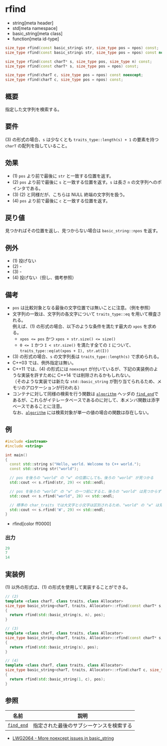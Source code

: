 # rfind
* string[meta header]
* std[meta namespace]
* basic_string[meta class]
* function[meta id-type]

```cpp
size_type rfind(const basic_string& str, size_type pos = npos) const;          // (1) C++03
size_type rfind(const basic_string& str, size_type pos = npos) const noexcept; // (1) C++11

size_type rfind(const charT* s, size_type pos, size_type n) const;             // (2)
size_type rfind(const charT* s, size_type pos = npos) const;                   // (3)

size_type rfind(charT c, size_type pos = npos) const noexcept;                 // (4) C++11
size_type rfind(charT c, size_type pos = npos) const;                          // (4) C++14
```

## 概要
指定した文字列を検索する。


## 要件
(3) の形式の場合、`s` は少なくとも `traits_type::length(s) + 1` の要素を持つ `charT` の配列を指していること。


## 効果
- (1) `pos` より前で最後に `str` と一致する位置を返す。
- (2) `pos` より前で最後に `s` と一致する位置を返す。`s` は長さ `n` の文字列へのポインタである。
- (3) (2) と同様だが、こちらは NULL 終端の文字列を扱う。
- (4) `pos` より前で最後に `c` と一致する位置を返す。


## 戻り値
見つかればその位置を返し、見つからない場合は `basic_string::npos` を返す。


## 例外
- (1) 投げない
- (2) -
- (3) -
- (4) 投げない（但し、備考参照）


## 備考
- `pos` は比較対象となる最後の文字位置では無いことに注意。（例を参照）
- 文字列の一致は、文字列の各文字について `traits_type::eq` を用いて検査される。  
	例えば、(1) の形式の場合、以下のような条件を満たす最大の `xpos` を求める。
	* `xpos <= pos` かつ `xpos + str.size() <= size()`
	* `0 <= I` かつ `I < str.size()` を満たす全ての `I` について、`traits_type::eq(at(xpos + I), str.at(I))`
- (3) の形式の場合、`s` の文字列長は `traits_type::length(s)` で求められる。
- C++03 では、例外指定は無い。
- C++11 では、(4) の形式には `noexcept` が付いているが、下記の実装例のような実装を許すために C++14 では削除されるかもしれない。  
	（そのような実装では新たな `std::basic_string` が割り当てられるため、メモリのアロケーションが行われる）
- コンテナに対して同様の検索を行う関数は [`algorithm`](/reference/algorithm.md) ヘッダの [`find_end`](/reference/algorithm/find_end.md)であるが、これらがイテレータベースであるのに対して、本メンバ関数は添字ベースであることに注意。  
	なお、[`algorithm`](/reference/algorithm.md) には検索対象が単一の値の場合の関数は存在しない。




## 例
```cpp example
#include <iostream>
#include <string>

int main()
{
  const std::string s("Hello, world. Welcome to C++ world.");
  const std::string str("world");

  // pos を後ろの "world" の "w" の位置にしても、後ろの "world" が見つかる
  std::cout << s.rfind(str, 29) << std::endl;

  // pos を後ろの "world" の "w" の一つ前にすると、後ろの "world" は見つからずに前の "world" が見つかる
  std::cout << s.rfind("world", 28) << std::endl;

  // 標準の char_traits では大文字と小文字は区別されるため、"world" の "w" は見つからずに "Welcome" の "W" が見つかる
  std::cout << s.rfind('W', 29) << std::endl;
}
```
* rfind[color ff0000]

### 出力
```cpp
29
7
14
```


## 実装例
(1) 以外の形式は、(1) の形式を使用して実装することができる。
```cpp
// (2)
template <class charT, class traits, class Allocator>
size_type basic_string<charT, traits, Allocator>::rfind(const charT* s, size_type pos, size_type n) const
{
  return rfind(std::basic_string(s, n), pos);
}

// (3)
template <class charT, class traits, class Allocator>
size_type basic_string<charT, traits, Allocator>::rfind(const charT* s, size_type pos = npos) const
{
  return rfind(std::basic_string(s), pos);
}

// (4)
template <class charT, class traits, class Allocator>
size_type basic_string<charT, traits, Allocator>::rfind(charT c, size_type pos = npos) const noexcept
{
  return rfind(std::basic_string(1, c), pos);
}
```


## 参照

| 名前                                           | 説明                                     |
|------------------------------------------------|------------------------------------------|
| [`find_end`](/reference/algorithm/find_end.md) | 指定された最後のサブシーケンスを検索する |

- [LWG2064 - More noexcept issues in basic_string](http://www.open-std.org/jtc1/sc22/wg21/docs/lwg-defects.html#2064)
